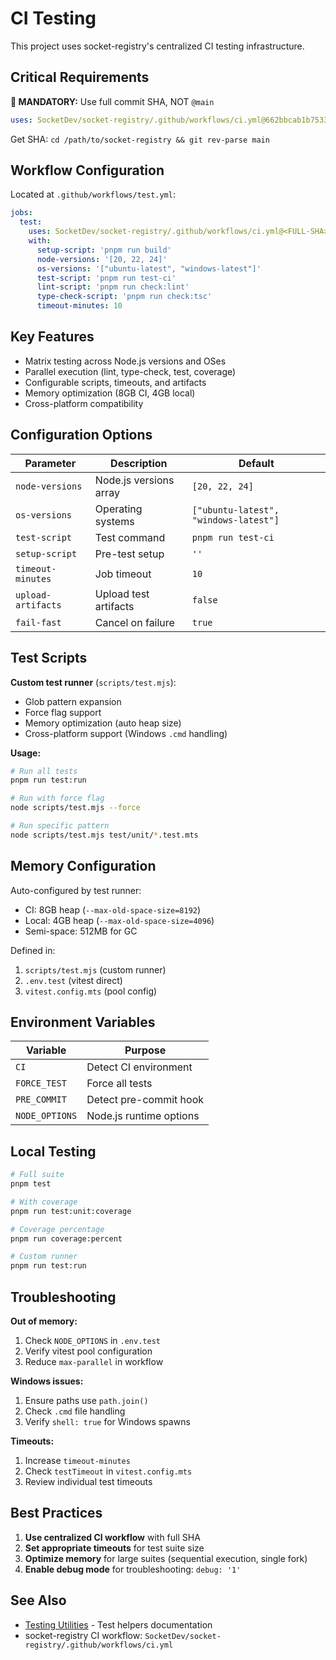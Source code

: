 # CI Testing

This project uses socket-registry's centralized CI testing infrastructure.

## Critical Requirements

**🚨 MANDATORY:** Use full commit SHA, NOT `@main`

```yaml
uses: SocketDev/socket-registry/.github/workflows/ci.yml@662bbcab1b7533e24ba8e3446cffd8a7e5f7617e # main
```

Get SHA: `cd /path/to/socket-registry && git rev-parse main`

## Workflow Configuration

Located at `.github/workflows/test.yml`:

```yaml
jobs:
  test:
    uses: SocketDev/socket-registry/.github/workflows/ci.yml@<FULL-SHA> # main
    with:
      setup-script: 'pnpm run build'
      node-versions: '[20, 22, 24]'
      os-versions: '["ubuntu-latest", "windows-latest"]'
      test-script: 'pnpm run test-ci'
      lint-script: 'pnpm run check:lint'
      type-check-script: 'pnpm run check:tsc'
      timeout-minutes: 10
```

## Key Features

- Matrix testing across Node.js versions and OSes
- Parallel execution (lint, type-check, test, coverage)
- Configurable scripts, timeouts, and artifacts
- Memory optimization (8GB CI, 4GB local)
- Cross-platform compatibility

## Configuration Options

| Parameter | Description | Default |
|-----------|-------------|---------|
| `node-versions` | Node.js versions array | `[20, 22, 24]` |
| `os-versions` | Operating systems | `["ubuntu-latest", "windows-latest"]` |
| `test-script` | Test command | `pnpm run test-ci` |
| `setup-script` | Pre-test setup | `''` |
| `timeout-minutes` | Job timeout | `10` |
| `upload-artifacts` | Upload test artifacts | `false` |
| `fail-fast` | Cancel on failure | `true` |

## Test Scripts

**Custom test runner** (`scripts/test.mjs`):
- Glob pattern expansion
- Force flag support
- Memory optimization (auto heap size)
- Cross-platform support (Windows `.cmd` handling)

**Usage:**
```bash
# Run all tests
pnpm run test:run

# Run with force flag
node scripts/test.mjs --force

# Run specific pattern
node scripts/test.mjs test/unit/*.test.mts
```

## Memory Configuration

Auto-configured by test runner:
- CI: 8GB heap (`--max-old-space-size=8192`)
- Local: 4GB heap (`--max-old-space-size=4096`)
- Semi-space: 512MB for GC

Defined in:
1. `scripts/test.mjs` (custom runner)
2. `.env.test` (vitest direct)
3. `vitest.config.mts` (pool config)

## Environment Variables

| Variable | Purpose |
|----------|---------|
| `CI` | Detect CI environment |
| `FORCE_TEST` | Force all tests |
| `PRE_COMMIT` | Detect pre-commit hook |
| `NODE_OPTIONS` | Node.js runtime options |

## Local Testing

```bash
# Full suite
pnpm test

# With coverage
pnpm run test:unit:coverage

# Coverage percentage
pnpm run coverage:percent

# Custom runner
pnpm run test:run
```

## Troubleshooting

**Out of memory:**
1. Check `NODE_OPTIONS` in `.env.test`
2. Verify vitest pool configuration
3. Reduce `max-parallel` in workflow

**Windows issues:**
1. Ensure paths use `path.join()`
2. Check `.cmd` file handling
3. Verify `shell: true` for Windows spawns

**Timeouts:**
1. Increase `timeout-minutes`
2. Check `testTimeout` in `vitest.config.mts`
3. Review individual test timeouts

## Best Practices

1. **Use centralized CI workflow** with full SHA
2. **Set appropriate timeouts** for test suite size
3. **Optimize memory** for large suites (sequential execution, single fork)
4. **Enable debug mode** for troubleshooting: `debug: '1'`

## See Also

- [Testing Utilities](./testing.md) - Test helpers documentation
- socket-registry CI workflow: `SocketDev/socket-registry/.github/workflows/ci.yml`
